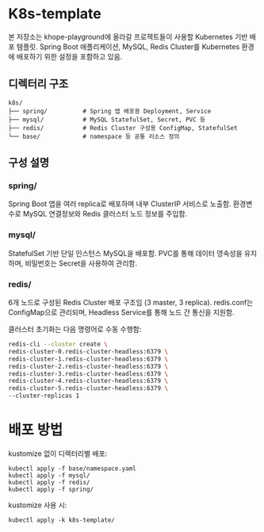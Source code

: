 # K8s-template

본 저장소는 khope-playground에 올라갈 프로젝트들이 사용할 Kubernetes 기반 배포 템플릿. Spring Boot 애플리케이션, MySQL, Redis Cluster를 Kubernetes 환경에 배포하기 위한 설정을 포함하고 있음.

## 디렉터리 구조

```
k8s/
├── spring/          # Spring 앱 배포용 Deployment, Service
├── mysql/           # MySQL StatefulSet, Secret, PVC 등
├── redis/           # Redis Cluster 구성용 ConfigMap, StatefulSet
└── base/            # namespace 등 공통 리소스 정의
```

## 구성 설명

### spring/

Spring Boot 앱을 여러 replica로 배포하며 내부 ClusterIP 서비스로 노출함. 환경변수로 MySQL 연결정보와 Redis 클러스터 노드 정보를 주입함.

### mysql/

StatefulSet 기반 단일 인스턴스 MySQL을 배포함. PVC를 통해 데이터 영속성을 유지하며, 비밀번호는 Secret을 사용하여 관리함.

### redis/

6개 노드로 구성된 Redis Cluster 배포 구조임 (3 master, 3 replica). redis.conf는 ConfigMap으로 관리되며, Headless Service를 통해 노드 간 통신을 지원함.

클러스터 초기화는 다음 명령어로 수동 수행함:

```bash
redis-cli --cluster create \
redis-cluster-0.redis-cluster-headless:6379 \
redis-cluster-1.redis-cluster-headless:6379 \
redis-cluster-2.redis-cluster-headless:6379 \
redis-cluster-3.redis-cluster-headless:6379 \
redis-cluster-4.redis-cluster-headless:6379 \
redis-cluster-5.redis-cluster-headless:6379 \
--cluster-replicas 1
```

# 배포 방법

kustomize 없이 디렉터리별 배포:

```
kubectl apply -f base/namespace.yaml
kubectl apply -f mysql/
kubectl apply -f redis/
kubectl apply -f spring/
```



kustomize 사용 시:

`kubectl apply -k k8s-template/`
